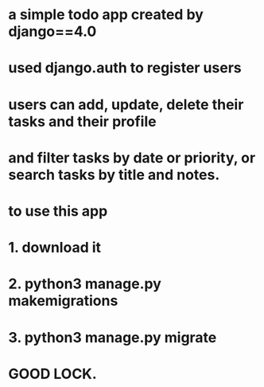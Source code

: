 # a simple todo app created by django==4.0
# used django.auth to register users

# users can add, update, delete their tasks and their profile
# and filter tasks by date or priority, or search tasks by title and notes.

# to use this app 
# 1. download it
# 2. python3 manage.py makemigrations
# 3. python3 manage.py migrate

# GOOD LOCK.